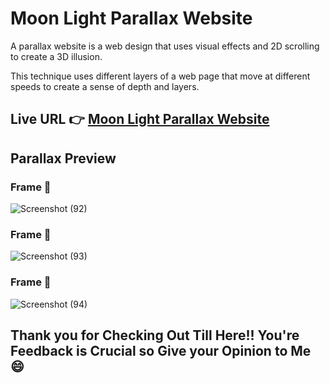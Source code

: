 # Moon Light Parallax Website

A parallax website is a web design that uses visual effects and 2D scrolling to create a 3D illusion. 

This technique uses different layers of a web page that move at different speeds to create a sense of depth and layers. 

## Live URL 👉 [Moon Light Parallax Website](https://moonlight-parallax-t.netlify.app/)

## Parallax Preview

### Frame 🥇

![Screenshot (92)](https://github.com/Thoufiq-Uchiha-23/Moonlight-Parallax-Website/assets/143873191/c518c7bc-4e0d-4f39-8845-e473d77142e4)

### Frame 🥈

![Screenshot (93)](https://github.com/Thoufiq-Uchiha-23/Moonlight-Parallax-Website/assets/143873191/fe20401b-6855-42e3-a764-661327204116)

### Frame 🥉

![Screenshot (94)](https://github.com/Thoufiq-Uchiha-23/Moonlight-Parallax-Website/assets/143873191/0da6704d-58c1-429c-b7b3-e1d09defd66b)

## Thank you for Checking Out Till Here!! You're Feedback is Crucial so Give your Opinion to Me 😄

